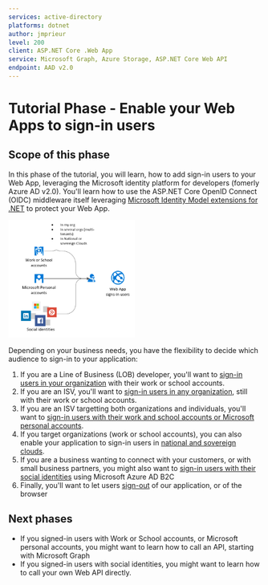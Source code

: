 ```yaml
---
services: active-directory
platforms: dotnet
author: jmprieur
level: 200
client: ASP.NET Core .Web App
service: Microsoft Graph, Azure Storage, ASP.NET Core Web API
endpoint: AAD v2.0
---
```

# Tutorial Phase - Enable your Web Apps to sign-in users

## Scope of this phase

In this phase of the tutorial, you will learn, how to add sign-in users to your Web App, leveraging the Microsoft identity platform for developers (fomerly Azure AD v2.0). You'll learn how to use  the ASP.NET Core OpenID Connect (OIDC) middleware itself leveraging [Microsoft Identity Model extensions for .NET](https://github.com/AzureAD/azure-activedirectory-identitymodel-extensions-for-dotnet/wiki) to protect your Web App.

   <img src="../ReadmeFiles/sign-in-audiences.png" width="50%"/>

   Depending on your business needs, you have the flexibility to decide which audience to sign-in to your application:

   1. If you are a Line of Business (LOB) developer, you'll want to [sign-in users in your organization](./1-1-MyOrg) with their work or school accounts.
   1. If you are an ISV, you'll want to [sign-in users in any organization](./1-2-AnyOrg), still  with their work or school accounts.
   1. If you are an ISV targetting both organizations and individuals, you'll want to [sign-in users with their work and school accounts or Microsoft personal accounts](./1-3-OrgsOrPersonal).
   1. If you target organizations (work or school accounts), you can also enable your application to sign-in users in [national and sovereign clouds](./1-4-Soveign).
   1. If you are a business wanting to connect with your customers, or with small business partners, you might also want to [sign-in users with their social identities](./1-5-B2C) using Microsoft Azure AD B2C
   1. Finally, you'll want to let users [sign-out](./1-6-SignOut) of our application, or of the browser

## Next phases

- If you signed-in users with Work or School accounts, or Microsoft personal accounts, you might want to learn how to call an API, starting with Microsoft Graph
- If you signed-in users with social identities, you might want to learn how to call your own Web API directly.
